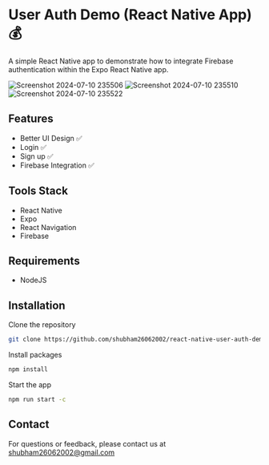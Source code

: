 
# User Auth Demo (React Native App) 💰

A simple React Native app to demonstrate how to integrate Firebase authentication within the Expo React Native app.


![Screenshot 2024-07-10 235506](https://github.com/shubham26062002/react-native-user-auth-demo/assets/120495166/69a9af4b-ab5d-4c84-b839-254ab8d74847)
![Screenshot 2024-07-10 235510](https://github.com/shubham26062002/react-native-user-auth-demo/assets/120495166/edbb80b8-4ee3-43df-9282-f92e9715d538)
![Screenshot 2024-07-10 235522](https://github.com/shubham26062002/react-native-user-auth-demo/assets/120495166/0560dd44-8a83-4f6c-ae41-7a51a25c8dd1)



## Features

- Better UI Design ✅
- Login ✅
- Sign up ✅
- Firebase Integration ✅


## Tools Stack

- React Native
- Expo
- React Navigation
- Firebase

## Requirements

- NodeJS


## Installation

Clone the repository

```bash
git clone https://github.com/shubham26062002/react-native-user-auth-demo.git
```

Install packages

```bash
npm install
```

Start the app

```bash
npm run start -c
```

## Contact

For questions or feedback, please contact us at [shubham26062002@gmail.com](mailto:shubham26062002@gmail.com)

